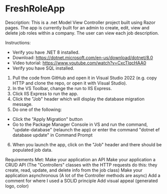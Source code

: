 # FreshRoleApp
Description: 
This is a .net Model View Controller project built using Razor pages. 
The app is currently built for an admin to create, edit, view and delete job roles within a company. The user can view each job description. 

Instructions:
- Verify you have .NET 8 installed. 
- Download: https://dotnet.microsoft.com/en-us/download/dotnet/8.0
- Video tutorial: https://www.youtube.com/watch?v=CxcTlqcHAA0
- Verify you have SQL installed. 

1. Pull the code from GitHub and open it in Visual Studio 2022 (e.g. copy HTTP and clone the repo, or open it with Visual Studio).
2. In the VS Toolbar, change the run to IIS Express. 
3. Click IIS Express to run the app. 
4. Click the "Job" header which will display the database migration message. 
5. Do one of the following: 
- Click the "Apply Migration" button
- Go to the Package Manager Console in VS and run the command, "update-database" (relaunch the app) or enter the command "dotnet ef database update" in Command Prompt

6. When you launch the app, click on the "Job" header and there should be populated job data. 


Requirements Met:
Make your application an API
Make your application a CRUD API (The "Controllers" classes with the HTTP requests do this: they create, read, update, and delete info from the job class)
Make your application asynchronous (A lot of the Controller methods are async)
Add a comment for where I used a SOLID principle
Add visual appeal (generated logo, color)
